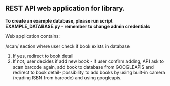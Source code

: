 REST API web application for library.
-

**To create an example database, please run script EXAMPLE_DATABASE.py - remember to change admin credentials**

Web application contains:

/scan/ section where user check if book exists in database

1) If yes, redirect to book detail
2) If not, user decides if add new book - if user confirm adding, API ask to scan barcode again, add book to database from GOOGLEAPIS and redirect to book detail- possibility to add books by using built-in camera (reading ISBN from barcode) and using googleapis.


